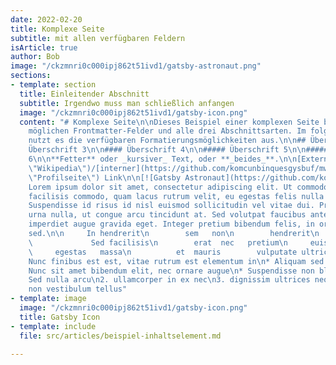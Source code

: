 ```yaml
---
date: 2022-02-20
title: Komplexe Seite
subtitle: mit allen verfügbaren Feldern
isArticle: true
author: Bob
image: "/ckzmnri0c000ipj862t51ivd1/gatsby-astronaut.png"
sections:
- template: section
  title: Einleitender Abschnitt
  subtitle: Irgendwo muss man schließlich anfangen
  image: "/ckzmnri0c000ipj862t51ivd1/gatsby-icon.png"
  content: "# Komplexe Seite\n\nDieses Beispiel einer komplexen Seite beinhaltet alle
    möglichen Frontmatter-Felder und alle drei Abschnittsarten. Im folgenden Text
    nutzt es die verfügbaren Formatierungsmöglichkeiten aus.\n\n## Überschrift 2\n\n###
    Überschrift 3\n\n#### Überschrift 4\n\n##### Überschrift 5\n\n###### Überschrift
    6\n\n**Fetter** oder _kursiver_ Text, oder **_beides_**.\n\n[Externer](https://wikipedia.org/
    \"Wikipedia\")/[interner](https://github.com/komcunbinquesgysbuf/mwn-43012/blob/main/app/profile
    \"Profilseite\") Link\n\n[![Gatsby Astronaut](https://github.com/komcunbinquesgysbuf/mwn-43012/raw/main/ckzmnri0c000ipj862t51ivd1/gatsby-icon.png)](https://github.com/komcunbinquesgysbuf/mwn-43012/blob/main/ckzmnri0c000ipj862t51ivd1/gatsby-icon.png)\n\n>
    Lorem ipsum dolor sit amet, consectetur adipiscing elit. Ut commodo, sapien et
    facilisis commodo, quam lacus rutrum velit, eu egestas felis nulla vitae risus.
    Suspendisse id risus id nisl euismod sollicitudin vel vitae dui. Praesent ornare
    urna nulla, ut congue arcu tincidunt at. Sed volutpat faucibus ante, sit amet
    imperdiet augue gravida eget. Integer pretium bibendum felis, in ornare mi rhoncus
    sed.\n\n     In hendrerit\n        sem   non\n        hendrerit\n              tincidunt.\n
    \             Sed facilisis\n        erat  nec   pretium\n     euismod  Maecenas
    \     egestas   massa\n          et  mauris        vulputate ultricies\n    \n\n*
    Nunc finibus est est, vitae rutrum est elementum in\n* Aliquam sed tellus leo\n*
    Nunc sit amet bibendum elit, nec ornare augue\n* Suspendisse non blandit dui\n\n1.
    Sed nulla arcu\n2. ullamcorper in ex nec\n3. dignissim ultrices neque\n4. Aliquam
    non vestibulum tellus"
- template: image
  image: "/ckzmnri0c000ipj862t51ivd1/gatsby-icon.png"
  title: Gatsby Icon
- template: include
  file: src/articles/beispiel-inhaltselement.md

---
```

